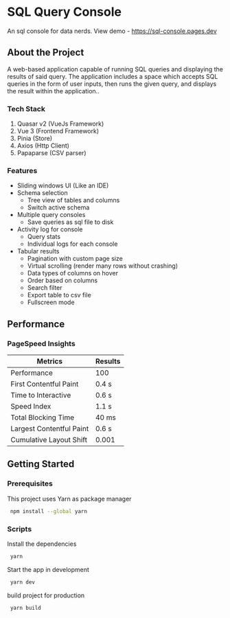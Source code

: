 # SQL Query Console
An sql console for data nerds. View demo - https://sql-console.pages.dev

<!-- About the Project -->
## About the Project
A web-based application capable of running SQL queries and displaying the results of said query. The application includes a space which accepts SQL queries in the form of user inputs, then runs the given query, and displays the result within the application..

<!-- TechStack -->
### Tech Stack
1. Quasar v2 (VueJs Framework)
2. Vue 3 (Frontend Framework)
3. Pinia (Store)
4. Axios (Http Client)
5. Papaparse (CSV parser)

<!-- Features -->
### Features

- Sliding windows UI (Like an IDE)
- Schema selection
  - Tree view of tables and columns
  - Switch active schema
- Multiple query consoles
  - Save queries as sql file to disk
- Activity log for console
  - Query stats
  - Individual logs for each console
- Tabular results
  - Pagination with custom page size
  - Virtual scrolling (render many rows without crashing)
  - Data types of columns on hover
  - Order based on columns
  - Search filter
  - Export table to csv file
  - Fullscreen mode

<!-- Performance -->
## Performance
### PageSpeed Insights
| Metrics                  | Results |
|--------------------------|---------|
| Performance              | 100     |
| First Contentful Paint   | 0.4 s   |
| Time to Interactive      | 0.6 s   |
| Speed Index              | 1.1 s   |
| Total Blocking Time      | 40 ms   |
| Largest Contentful Paint | 0.6 s   |
| Cumulative Layout Shift  | 0.001   |

<!-- Getting Started -->
## Getting Started

<!-- Prerequisites -->
### Prerequisites

This project uses Yarn as package manager

```bash
 npm install --global yarn
```

### Scripts

Install the dependencies

```bash
 yarn
```

Start the app in development

```bash
 yarn dev
```

build project for production

```bash
 yarn build
```
